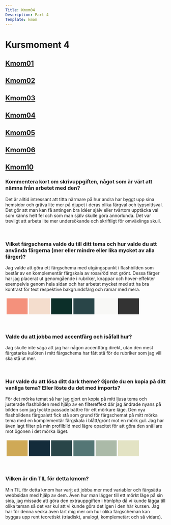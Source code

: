```yaml
---
Title: Kmom04
Description: Part 4
Template: kmom
---
```


Kursmoment 4
==================
<div class="sidebar">
    <a href="kmom01"><h2>Kmom01</h2></a>
    <a href="kmom02"><h2>Kmom02</h2></a>
    <a href="kmom03"><h2>Kmom03</h2></a>
    <a href="kmom04"><h2>Kmom04</h2></a>
    <a href="kmom05"><h2>Kmom05</h2></a>
    <a href="kmom06"><h2>Kmom06</h2></a>
    <a href="kmom10"><h2>Kmom10</h2></a>
</div>

<div class="report-text">
<p>
<h3>Kommentera kort om skrivuppgiften, något som är värt att nämna från arbetet med den?</h3>
<p>Det är alltid intressant att titta närmare på hur andra har byggt upp sina hemsidor och gräva lite mer på djupet i deras olika färgval och typsnittsval. Det gör att man kan få antingen bra idéer själv eller tvärtom upptäcka val som känns helt fel och som man själv skulle göra annorlunda. Det var trevligt att arbeta lite mer undersökande och skriftligt för omväxlings skull.</p>  
<br>

<h3>Vilket färgschema valde du till ditt tema och hur valde du att använda färgerna (mer eller mindre eller lika mycket av alla färger)?</h3>

<p>Jag valde att göra ett färgschema med utgångspunkt i flashbilden som består av en komplementär färgskala av rosa/röd mot grönt. Dessa färger har jag placerat ut genomgående i rubriker, knappar och hover-effekter exempelvis genom hela sidan och har arbetat mycket med att ha bra kontrast för text respektive bakgrundsfärg och ramar med mera.</p>  
<table class="color-palette" style="border-spacing: 4px; border-collapse: separate">
<tr>
<td style="height: 50px; width: 50px; background-color: #f4917c">
<td style="height: 50px; width: 50px; background-color: #f4ddcd">
<td style="height: 50px; width: 50px; background-color: #0c2f29">
<td style="height: 50px; width: 50px; background-color: #294548">
<td style="height: 50px; width: 50px; background-color: #f8f8f6">
<td style="height: 50px; width: 50px; background-color: #333">
</tr>
</table>   
<br>

<h3>Valde du att jobba med accentfärg och isåfall hur?</h3>
<p>Jag skulle inte säga att jag har någon accentfärg direkt, utan den mest färgstarka kulören i mitt färgschema har fått stå för de rubriker som jag vill ska stå ut mer.</p>  
<br>


<h3>Hur valde du att lösa ditt dark theme? Gjorde du en kopia på ditt vanliga tema? Eller löste du det med imports?</h3>
<p>
För det mörka temat så har jag gjort en kopia på mitt ljusa tema och justerade flashbilden med hjälp av en filtereffekt där jag ändrade nyans på bilden som jag tyckte passade bättre för ett mörkare läge. Den nya flashbildens färgpalett fick stå som grund för färgschemat på mitt mörka tema med en komplementär färgskala i blått/grönt mot en mörk gul. Jag har även lagt filter på min profilbild med lägre opacitet för att göra den snällare mot ögonen i det mörka läget. 
</p>
<table class="color-palette" style="border-spacing: 4px; border-collapse: separate">
<tr>
<td style="height: 50px; width: 50px; background-color: #cfa956">
<td style="height: 50px; width: 50px; background-color: #132b3a">
<td style="height: 50px; width: 50px; background-color: #294548">
<td style="height: 50px; width: 50px; background-color: #547675">
<td style="height: 50px; width: 50px; background-color: #abbaa8">
<td style="height: 50px; width: 50px; background-color: #e3e3c4">
</tr>
</table>  
<br>

<h3>Vilken är din TIL för detta kmom?</h3>
<p>Min TIL för detta kmom har varit att jobba mer med variabler och färgsätta webbsidan med hjälp av dem. Även hur man lägger till ett mörkt läge på sin sida, jag missade att göra den extrauppgiften i htmlphp då vi kunde lägga till olika teman så det var kul att vi kunde göra det igen i den här kursen. Jag har för denna vecka även lärt mig mer om hur olika färgscheman kan byggas upp rent teoretiskt (triadiskt, analogt, komplemetärt och så vidare).
</p>
</div>
